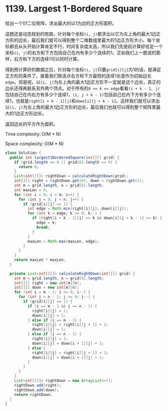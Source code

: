 # 1139. Largest 1-Bordered Square

给出一个01二位矩阵，求出最大的以1为边的正方形面积。

这题还是动态规划的思路，针对每个坐标`(i, j)`都求出以它为左上角的最大1边正方形的边长，最后我们就可以得到整个二维数组里最大的1边正方形大小。每个坐标都去从头开始计算肯定不行，时间复杂度太高，所以我们先提前计算好给定一个坐标`(i, j)`的右方和下方包括自己在内有多少个连续的1。正如我们上一题说的那样，右方和下方的连续1可以同时计算。

得到预计算好的数据之后，针对每个坐标`(i, j)`只要`grid[i][j]`为1的话，就满足正方形的条件了。接着我们取该点右方和下方最短的连续1长度作为初始边长`edge`。但是呢，以`(i, j)`为左上角的最大1边正方形不一定就是这个边长，真正的边长还得再联系另外两个顶点。对于所有的`0 <= k <= edge`看看`(i + k - 1, j)`包括自己在内右方有多少个连续1，`(i, j + k - 1)`包括自己在内下方有多少个连续1，也就是`right[i + k - 1][j]`和`down[i][j + k - 1]`。这样我们就可以求出以`(i, j)`为左上角的最大1边正方形的边长，最后我们也就可以得到整个矩阵里最大的1边正方形边长。

返回边长的平方作为面积。

Time complexity: O(M * N)

Space complexity: O(M * N)


```java
class Solution {
  public int largest1BorderedSquare(int[][] grid) {
    if (grid.length == 0 || grid[0].length == 0) {
      return 0;
    }
    List<int[][]> rightDown = calculateRightDown(grid);
    int[][] right = rightDown.get(0), down = rightDown.get(1);
    int m = grid.length, n = grid[0].length;
    int maxLen = 0;
    for (int i = 0; i < m; i++) {
      for (int j = 0; j < n; j++) {
        if (grid[i][j] == 1) {
          int edge = Math.min(right[i][j], down[i][j]);
          for (int k = edge; k >= 0; k--) {
            if (right[i + k - 1][j] >= k && down[i][j + k - 1] >= k) {
              edge = k;
              break;
            }
          }
          maxLen = Math.max(maxLen, edge);
        }
      }
    }
    return maxLen * maxLen;
  }

  private List<int[][]> calculateRightDown(int[][] grid) {
    int m = grid.length, n = grid[0].length;
    int[][] right = new int[m][n];
    int[][] down = new int[m][n];
    for (int i = m - 1; i >= 0; i--) {
      for (int j = n - 1; j >= 0; j--) {
        if (grid[i][j] == 1) {
          if (i == m - 1 && j == n - 1) {
            right[i][j] = 1;
            down[i][j] = 1;
          } else if (i == m - 1) {
            right[i][j] = right[i][j + 1] + 1;
            down[i][j] = 1;
          } else if (j == n - 1) {
            right[i][j] = 1;
            down[i][j] = down[i + 1][j] + 1;
          } else {
            right[i][j] = right[i][j + 1] + 1;
            down[i][j] = down[i + 1][j] + 1;
          }
        }
      }
    }
    List<int[][]> rightDown = new ArrayList<>();
    rightDown.add(right);
    rightDown.add(down);
    return rightDown;
  }
}
```